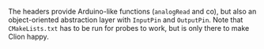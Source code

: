 The headers provide Arduino-like functions (`analogRead` and co), but also an object-oriented abstraction layer with `InputPin` and `OutputPin`.
Note that `CMakeLists.txt` has to be run for probes to work, but is only there to make Clion happy.
